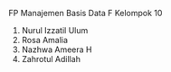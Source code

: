 FP Manajemen Basis Data F
Kelompok 10

1. Nurul Izzatil Ulum
2. Rosa Amalia
3. Nazhwa Ameera H
4. Zahrotul Adillah

